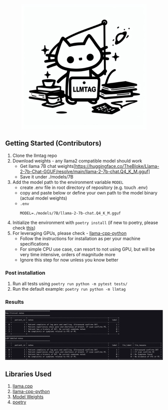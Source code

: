 <p align="center">
<img src="./llm.jpg" width="400px"/>
</p>

## Getting Started (Contributors)

1. Clone the llmtag repo
2. Download weights - any llama2 compatible model should work
    - Get llama 7B chat weights[https://huggingface.co/TheBloke/Llama-2-7b-Chat-GGUF/resolve/main/llama-2-7b-chat.Q4_K_M.gguf]
    - Save it under ./models/7B
3. Add the model path to the environment variable `MODEL`
    - create .env file in root directory of repository (e.g. touch .env)
    - copy and paste below or define your own path to the model binary (actual model weights)
    -  `.env`
        ```
        MODEL=./models/7B/llama-2-7b-chat.Q4_K_M.gguf
        ```
4. Initialize the environment with `poetry install` (if new to poetry, please check [this](https://python-poetry.org/))
5. For leveraging  GPUs, please check - [llama-cpp-python](https://github.com/abetlen/llama-cpp-python)
   - Follow the instructions for installation as per your machine specifications
   - For simple CPU use case, can resort to not using GPU, but will be very time intensive, orders of magnitude more
   - Ignore this step for now unless you know better

### Post installation
1. Run all tests using `poetry run python -m pytest tests/`
2. Run the default example: `poetry run python -m llmtag`

### Results

![labeled data](./llmtag.png)

## Libraries Used

1. [llama.cpp](https://github.com/ggerganov/llama.cpp/tree/master)
2. [llama-cpp-python](https://github.com/abetlen/llama-cpp-python)
3. [Model Weights](https://huggingface.co/TheBloke)
4. [poetry](https://python-poetry.org/)
